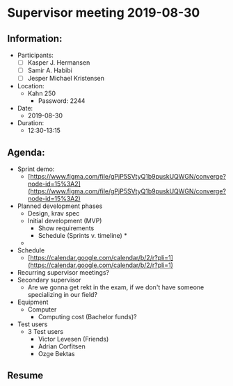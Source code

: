 # Supervisor meeting 2019-08-30

## Information:

* Participants:
  * [ ] Kasper J. Hermansen
  * [ ] Samir A. Habibi
  * [ ] Jesper Michael Kristensen
* Location:
  * Kahn 250
    * Password: 2244
* Date:
  * 2019-08-30
* Duration:
  * 12:30-13:15

## Agenda:

* Sprint demo:
  * [https://www.figma.com/file/gPjP5SVtyQ1b9puskUQWGN/converge?node-id=15%3A2](https://www.figma.com/file/gPjP5SVtyQ1b9puskUQWGN/converge?node-id=15%3A2)
* Planned development phases
  * Design, krav spec
  * Initial development \(MVP\)
    * Show requirements
    * Schedule \(Sprints v. timeline\)
      * 
  * 
* Schedule
  * [https://calendar.google.com/calendar/b/2/r?pli=1](https://calendar.google.com/calendar/b/2/r?pli=1)
* Recurring supervisor meetings?
* Secondary supervisor
  * Are we gonna get rekt in the exam, if we don't have someone specializing in our field?
* Equipment
  * Computer
    * Computing cost \(Bachelor funds\)?
* Test users
  * 3 Test users
    * Victor Levesen \(Friends\)
    * Adrian Corfitsen
    * Ozge Bektas

## Resume






